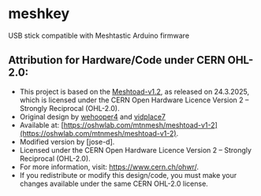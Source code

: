 # meshkey

USB stick compatible with Meshtastic Arduino firmware

## Attribution for Hardware/Code under CERN OHL-2.0:

* This project is based on the [Meshtoad-v1.2](https://oshwlab.com/mtnmesh/meshtoad-v1-2), as released on 24.3.2025, which is licensed under the CERN Open Hardware Licence Version 2 – Strongly Reciprocal (OHL-2.0).
* Original design by [wehooper4](https://oshwlab.com/wehooper4/works) and [vidplace7](https://oshwlab.com/vidplace7)
* Available at: [https://oshwlab.com/mtnmesh/meshtoad-v1-2](https://oshwlab.com/mtnmesh/meshtoad-v1-2).
* Modified version by [jose-d].
* Licensed under the CERN Open Hardware Licence Version 2 – Strongly Reciprocal (OHL-2.0).
* For more information, visit: https://www.cern.ch/ohwr/.
* If you redistribute or modify this design/code, you must make your changes available under the same CERN OHL-2.0 license.
